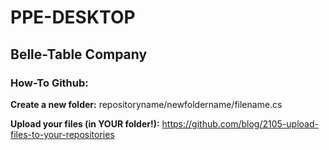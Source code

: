 # PPE-DESKTOP
## Belle-Table Company

### How-To Github:

**Create a new folder:**
repositoryname/newfoldername/filename.cs

**Upload your files (in YOUR folder!):**
https://github.com/blog/2105-upload-files-to-your-repositories
